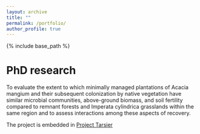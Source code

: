 ```yaml
---
layout: archive
title: ""
permalink: /portfolio/
author_profile: true
---
```


{% include base_path %}

PhD research
======
To evaluate the extent to which minimally managed plantations of Acacia mangium and their 
subsequent colonization by native vegetation have similar microbial communities, above-ground 
biomass, and soil fertility compared to remnant forests and Imperata cylindrica grasslands within the 
same region and to assess interactions among these aspects of recovery.

The project is embedded in [Project Tarsier](https://www.usc.edu.au/research/forest-research-institute/project-tarsier) 


